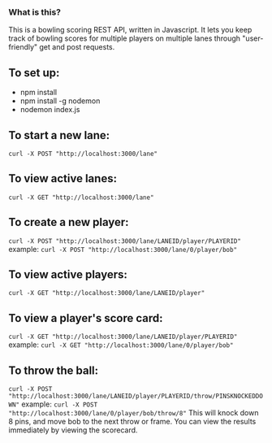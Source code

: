### What is this?

This is a bowling scoring REST API, written in Javascript. It lets you keep track of bowling scores for multiple players on multiple lanes through "user-friendly" get and post requests.

## To set up:

* npm install
* npm install -g nodemon
* nodemon index.js

## To start a new lane:
`curl -X POST "http://localhost:3000/lane"`

## To view active lanes:
`curl -X GET "http://localhost:3000/lane"`

## To create a new player:
`curl -X POST "http://localhost:3000/lane/LANEID/player/PLAYERID"`
example: `curl -X POST "http://localhost:3000/lane/0/player/bob"`

## To view active players:
`curl -X GET "http://localhost:3000/lane/LANEID/player"`

## To view a player's score card:
`curl -X GET "http://localhost:3000/lane/LANEID/player/PLAYERID"`
example: `curl -X GET "http://localhost:3000/lane/0/player/bob"`

## To throw the ball:
`curl -X POST "http://localhost:3000/lane/LANEID/player/PLAYERID/throw/PINSKNOCKEDDOWN"`
example: `curl -X POST "http://localhost:3000/lane/0/player/bob/throw/8"`
This will knock down 8 pins, and move bob to the next throw or frame. You can view the results immediately by viewing the scorecard.
